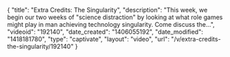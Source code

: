 {
    "title": "Extra Credits: The Singularity",
    "description": "This week, we begin our two weeks of \"science distraction\" by looking at what role games might play in man achieving technology singularity. Come discuss the...",
    "videoid": "192140",
    "date_created": "1406055192",
    "date_modified": "1418181780",
    "type": "captivate",
    "layout": "video",
    "url": "\/v\/extra-credits-the-singularity\/192140"
}